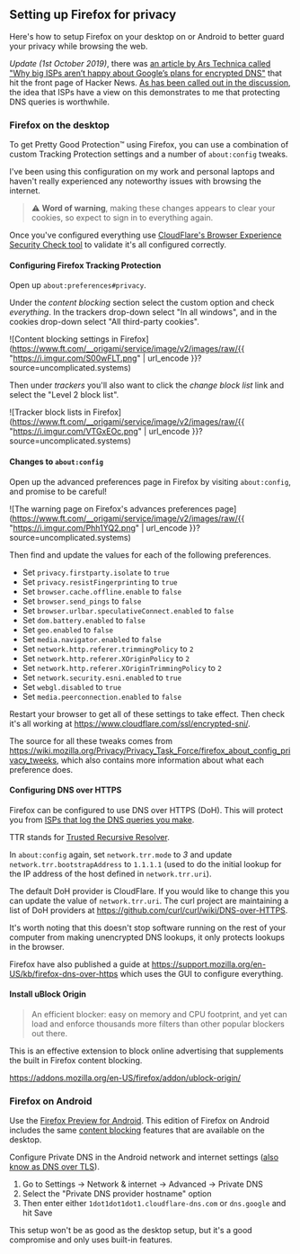 ## Setting up Firefox for privacy

Here's how to setup Firefox on your desktop on or Android to better guard your privacy while browsing the web.

_Update (1st October 2019)_, there was [an article by Ars Technica called "Why big ISPs aren’t happy about Google’s plans for encrypted DNS"](https://arstechnica.com/tech-policy/2019/09/isps-worry-a-new-chrome-feature-will-stop-them-from-spying-on-you/) that hit the front page of Hacker News. [As has been called out in the discussion](https://news.ycombinator.com/item?id=21124900), the idea that ISPs have a view on this demonstrates to me that protecting DNS queries is worthwhile.

### Firefox on the desktop

To get Pretty Good Protection™️ using Firefox, you can use a combination of custom Tracking Protection settings and a number of `about:config` tweaks.

I've been using this configuration on my work and personal laptops and haven't really experienced any noteworthy issues with browsing the internet.

> ⚠️ **Word of warning**, making these changes appears to clear your cookies, so expect to sign in to everything again.

Once you've configured everything use [CloudFlare's Browser Experience Security Check tool](https://www.cloudflare.com/ssl/encrypted-sni/) to validate it's all configured correctly.

#### Configuring Firefox Tracking Protection

Open up `about:preferences#privacy`.

Under the _content blocking_ section select the custom option and check _everything_. In the trackers drop-down select "In all windows", and in the cookies drop-down select "All third-party cookies".

![Content blocking settings in Firefox](https://www.ft.com/__origami/service/image/v2/images/raw/{{ "https://i.imgur.com/S00wFLT.png" | url_encode }}?source=uncomplicated.systems)

Then under _trackers_ you'll also want to click the _change block list_ link and select the "Level 2 block list".

![Tracker block lists in Firefox](https://www.ft.com/__origami/service/image/v2/images/raw/{{ "https://i.imgur.com/VTGxEOc.png" | url_encode }}?source=uncomplicated.systems)

#### Changes to `about:config`

Open up the advanced preferences page in Firefox by visiting `about:config`, and promise to be careful!

![The warning page on Firefox's advances preferences page](https://www.ft.com/__origami/service/image/v2/images/raw/{{ "https://i.imgur.com/Phh1YQ2.png" | url_encode }}?source=uncomplicated.systems)

Then find and update the values for each of the following preferences.

* Set `privacy.firstparty.isolate` to `true`
* Set `privacy.resistFingerprinting` to `true`
* Set `browser.cache.offline.enable` to `false`
* Set `browser.send_pings` to `false`
* Set `browser.urlbar.speculativeConnect.enabled` to `false`
* Set `dom.battery.enabled` to `false`
* Set `geo.enabled` to `false`
* Set `media.navigator.enabled` to `false`
* Set `network.http.referer.trimmingPolicy` to `2`
* Set `network.http.referer.XOriginPolicy` to `2`
* Set `network.http.referer.XOriginTrimmingPolicy` to `2`
* Set `network.security.esni.enabled` to `true`
* Set `webgl.disabled` to `true`
* Set `media.peerconnection.enabled` to `false`

Restart your browser to get all of these settings to take effect. Then check it's all working at https://www.cloudflare.com/ssl/encrypted-sni/.

The source for all these tweaks comes from <https://wiki.mozilla.org/Privacy/Privacy_Task_Force/firefox_about_config_privacy_tweeks>, which also contains more information about what each preference does.

#### Configuring DNS over HTTPS

Firefox can be configured to use DNS over HTTPS (DoH). This will protect you from [ISPs that log the DNS queries you make](https://dnsprivacy.org/wiki/display/DP/DNS+Privacy+-+The+Problem).

TTR stands for [Trusted Recursive Resolver](https://wiki.mozilla.org/Trusted_Recursive_Resolver).

In `about:config` again, set `network.trr.mode` to _3_ and update `network.trr.bootstrapAddress` to `1.1.1.1` (used to do the initial lookup for the IP address of the host defined in `network.trr.uri`).

The default DoH provider is CloudFlare. If you would like to change this you can update the value of `network.trr.uri`. The curl project are maintaining a list of DoH providers at <https://github.com/curl/curl/wiki/DNS-over-HTTPS>.

It's worth noting that this doesn't stop software running on the rest of your computer from making unencrypted DNS lookups, it only protects lookups in the browser.

Firefox have also published a guide at <https://support.mozilla.org/en-US/kb/firefox-dns-over-https> which uses the GUI to configure everything.

#### Install uBlock Origin

> An efficient blocker: easy on memory and CPU footprint, and yet can load and enforce thousands more filters than other popular blockers out there.

This is an effective extension to block online advertising that supplements the built in Firefox content blocking.

<https://addons.mozilla.org/en-US/firefox/addon/ublock-origin/>

### Firefox on Android

Use the [Firefox Preview for Android](https://play.google.com/store/apps/details?id=org.mozilla.fenix). This edition of Firefox on Android includes the same [content blocking](https://support.mozilla.org/en-US/kb/content-blocking) features that are available on the desktop.

Configure Private DNS in the Android network and internet settings ([also know as DNS over TLS](https://en.wikipedia.org/wiki/DNS_over_TLS)).

1. Go to Settings → Network & internet → Advanced → Private DNS
2. Select the "Private DNS provider hostname" option
3. Then enter either `1dot1dot1dot1.cloudflare-dns.com` or `dns.google` and hit Save

This setup won't be as good as the desktop setup, but it's a good compromise and only uses built-in features.
